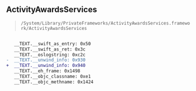 ## ActivityAwardsServices

> `/System/Library/PrivateFrameworks/ActivityAwardsServices.framework/ActivityAwardsServices`

```diff

   __TEXT.__swift_as_entry: 0x50
   __TEXT.__swift_as_ret: 0x3c
   __TEXT.__oslogstring: 0xc2c
-  __TEXT.__unwind_info: 0x930
+  __TEXT.__unwind_info: 0x940
   __TEXT.__eh_frame: 0x1498
   __TEXT.__objc_classname: 0xe1
   __TEXT.__objc_methname: 0x1424

```
